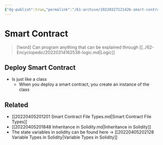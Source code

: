 ```yaml
---
{"dg-publish":true,"permalink":"/61-archive/20220327121426-smart-contract/","dgHomeLink":true,"dgPassFrontmatter":false}
---
```



# Smart Contract

> [!word]
> Can program anything that can be explained through [[../62-Encyclopedic/20220314162538-logic.md|Logic]]

## Deploy Smart Contract

- Is just like a class
  - When you deploy a smart contract, you create an instance of the class

## Related

- [[20220405201201 Smart Contract File Types.md|Smart Contract File Types]]
- [[20220405201848 Inheritance in Solidity.md|Inheritance in Solidity]]
- The state variables in solidity can be found here -> [[20220405202128 Variable Types in Solidity|Variable Types in Solidity]]

